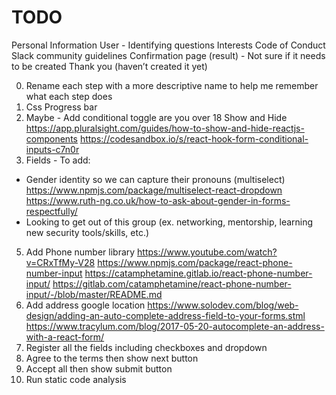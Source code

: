 # TODO

Personal Information
User - Identifying questions
Interests
Code of Conduct
Slack community guidelines
Confirmation page (result) - Not sure if it needs to be created
Thank you (haven’t created it yet)

0. Rename each step with a more descriptive name to help me remember what each step does
1. Css Progress bar
2. Maybe - Add conditional toggle are you over 18
   Show and Hide
   https://app.pluralsight.com/guides/how-to-show-and-hide-reactjs-components
   https://codesandbox.io/s/react-hook-form-conditional-inputs-c7n0r
3. Fields - To add:

- Gender identity so we can capture their pronouns (multiselect)
  https://www.npmjs.com/package/multiselect-react-dropdown
  https://www.ruth-ng.co.uk/how-to-ask-about-gender-in-forms-respectfully/
- Looking to get out of this group (ex. networking, mentorship, learning new security tools/skills, etc.)

5. Add Phone number library
   https://www.youtube.com/watch?v=CRxTfMy-V28
   https://www.npmjs.com/package/react-phone-number-input
   https://catamphetamine.gitlab.io/react-phone-number-input/
   https://gitlab.com/catamphetamine/react-phone-number-input/-/blob/master/README.md
6. Add address google location
   https://www.solodev.com/blog/web-design/adding-an-auto-complete-address-field-to-your-forms.stml
   https://www.tracylum.com/blog/2017-05-20-autocomplete-an-address-with-a-react-form/
7. Register all the fields including checkboxes and dropdown
8. Agree to the terms then show next button
9. Accept all then show submit button
10. Run static code analysis
